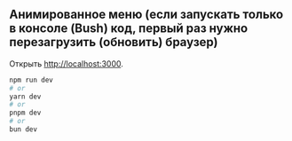  
## Анимированное меню (если запускать только в консоле (Bush) код, первый раз нужно перезагрузить (обновить) браузер)
Открыть [http://localhost:3000](http://localhost:3000).

```bash
npm run dev
# or
yarn dev
# or
pnpm dev
# or
bun dev
```

 
